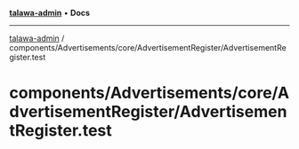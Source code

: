 [**talawa-admin**](../../../../../README.md) • **Docs**

***

[talawa-admin](../../../../../modules.md) / components/Advertisements/core/AdvertisementRegister/AdvertisementRegister.test

# components/Advertisements/core/AdvertisementRegister/AdvertisementRegister.test
